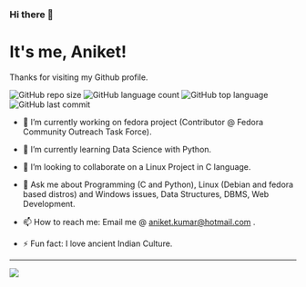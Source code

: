 ### Hi there 👋

   # It's me, Aniket!
   Thanks for visiting my Github profile.

<!--
**crypticani/crypticani** is a ✨ _special_ ✨ repository because its `README.md` (this file) appears on your GitHub profile. -->
![GitHub repo size](https://img.shields.io/github/repo-size/crypticani/repositories?style=plastic)
![GitHub language count](https://img.shields.io/github/languages/count/crypticani/REPOSITORY?style=plastic)
![GitHub top language](https://img.shields.io/github/languages/top/crypticani/REPOSITORY?style=plastic)
![GitHub last commit](https://img.shields.io/github/last-commit/crypticani/REPOSITORY?color=red&style=plastic)


- 🔭 I’m currently working on fedora project (Contributor @ Fedora Community Outreach Task Force).

- 🌱 I’m currently learning Data Science with Python.

- 👯 I’m looking to collaborate on a Linux Project in C language.

- 💬 Ask me about Programming (C and Python), Linux (Debian and fedora based distros) and Windows issues, Data Structures, DBMS, Web Development.

- 📫 How to reach me: Email me @ aniket.kumar@hotmail.com .

- ⚡ Fun fact: I love ancient Indian Culture.

---

<p align='left'>
<img align='center' src="https://visitor-badge.glitch.me/badge?page_id=crypticani.visitor-badge">
 <p/>
